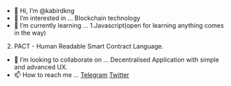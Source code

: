- 👋 Hi, I’m @kabirdkng
- 👀 I’m interested in ... Blockchain technology
- 🌱 I’m currently learning ... 
1.Javascript(open for learning anything comes in the way)
2. PACT - Human Readable Smart Contract Language.
- 💞️ I’m looking to collaborate on ... Decentralised Application with simple and advanced UX.
- 📫 How to reach me ... [Telegram](https://t.me/CryptoKabir)
                         [Twitter](https://twitter.com/kabir_crypto)

<!---
kabirdkng/kabirdkng is a ✨ special ✨ repository because its `README.md` (this file) appears on your GitHub profile.
You can click the Preview link to take a look at your changes.
--->
